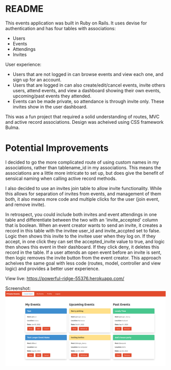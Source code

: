 # README

This events application was built in Ruby on Rails. It uses devise for authentication and has four tables with associations:

- Users
- Events
- Attendings
- Invites

User experience:
- Users that are not logged in can browse events and view each one, and sign up for an account.
- Users that are logged in can also create/edit/cancel events, invite others users, attend events, and view a dashboard showing their own events, upcoming/past events they attended.
- Events can be made private, so attendance is through invite only. These invites show in the user dashboard.

This was a fun project that required a solid understanding of routes, MVC and active record associations. Design was acheived using CSS framework Bulma. 
# Potential Improvements
I decided to go the more complicated route of using custom names in my associations, rather than tablename_id in my associations. This means the associations are a little more intricate to set up, but does give the benefit of sensical naming when calling active record methods. 

I also decided to use an invites join table to allow invite functionality. While this allows for separation of invites from events, and management of them both, it also means more code and multiple clicks for the user (join event, and remove invite).

In retrospect, you could include both invites and event attendings in one table and differentiate between the two with an 'invite_accepted' column that is boolean. When an event creator wants to send an invite, it creates a record in this table with the invitee user_id and invite_accpted set to false. Logic then shows this invite to the invitee user when they log on. If they accept, in one click they can set the accepted_invite value to true, and logic then shows this event in their dashboard. If they click deny, it deletes this record in the table. If a user attends an open event before an invite is sent, then logic removes the invite button from the event creator. This approach acheives the same goal with less code (routes, model, controller and view logic) and provides a better user experience.

View live: https://powerful-ridge-55376.herokuapp.com/

Screenshot:
![Screenshot](./screenshot.png?raw=true "")
